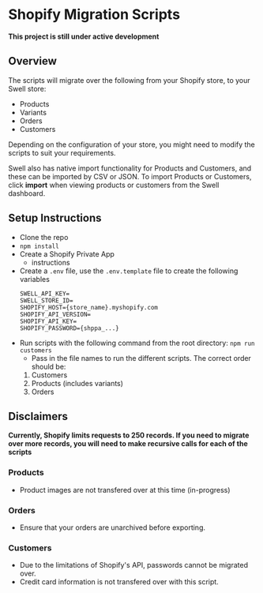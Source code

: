 # Shopify Migration Scripts
**This project is still under active development**

## Overview
The scripts will migrate over the following from your Shopify store, to your Swell store:

- Products
- Variants
- Orders
- Customers

Depending on the configuration of your store, you might need to modify the scripts to suit your requirements.

Swell also has native import functionality for Products and Customers, and these can be imported by CSV or JSON. To import Products or Customers, click **import** when viewing products or customers from the Swell dashboard.

## Setup Instructions
- Clone the repo
- `npm install`
- Create a Shopify Private App
    - instructions
- Create a `.env` file, use the `.env.template` file to create the following variables
    ```
    SWELL_API_KEY=
    SWELL_STORE_ID=
    SHOPIFY_HOST={store_name}.myshopify.com
    SHOPIFY_API_VERSION=
    SHOPIFY_API_KEY=
    SHOPIFY_PASSWORD={shppa_...}
    ```
- Run scripts with the following command from the root directory: `npm run customers`
    - Pass in the file names to run the different scripts. The correct order should be:
    1) Customers
    2) Products (includes variants)
    3) Orders

## Disclaimers
**Currently, Shopify limits requests to 250 records. If you need to migrate over more records, you will need to make recursive calls for each of the scripts**


### Products
- Product images are not transfered over at this time (in-progress)

### Orders
- Ensure that your orders are unarchived before exporting.

### Customers
- Due to the limitations of Shopify's API, passwords cannot be migrated over.
- Credit card information is not transfered over with this script.
